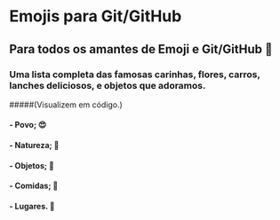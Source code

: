 # Emojis para Git/GitHub
## Para todos os amantes de Emoji e Git/GitHub 🙌
### Uma lista completa das famosas carinhas, flores, carros, lanches deliciosos, e objetos que adoramos.
#####(Visualizem em código.)


#### - Povo; 😍
#### - Natureza; 🌻
#### - Objetos; 🎀
#### - Comidas; 🍕
#### - Lugares. 🚀 

